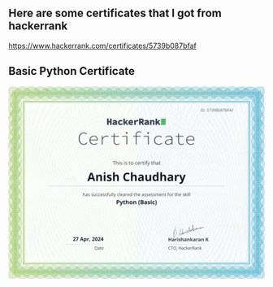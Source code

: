 ## Here are some certificates that I got from hackerrank

https://www.hackerrank.com/certificates/5739b087bfaf

## Basic Python Certificate

![Certificate](https://github.com/vectorsigmaissomewhere/DocumentsToshow/blob/main/Hackerank/python1.png)
